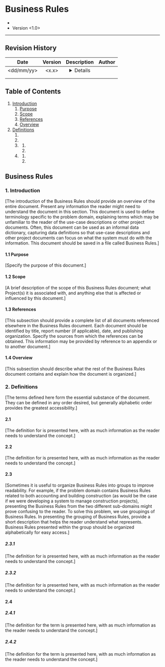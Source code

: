 Business Rules
====================
* <Project Name>
* Version <1.0>

-------------------------------------------------------------------------------

Revision History
----------------

|    Date    	| Version 	| Description 	| Author 	|
|:----------:	|:-------:	|:-----------:	|:------:	|
| <dd/mm/yy> 	|  <x.x>  	|  <details>  	| <name> 	|
|            	|         	|             	|        	|
|            	|         	|             	|        	|

Table of Contents
-----------------
1. [Introduction](#introduction)
    1. [Purpose](#purpose)
    2. [Scope](#scope)
    3. [References](#references)
    4. [Overview](#overview)
2. [Definitions](#Definitions)
	1. [<aBusinessRule>](#aBusinessRule)
	2. [<anotherBusinessRule>](#anotherBusinessRule)
	3. [<aGroupofBusinessRules>](#aGroupofBusinessRules)
		1. [<aGroupBusinessRule>](#aGroupBusinessRule)
		2. [<anotherGroupBusinessRule>](#anotherGroupBusinessRule)
	4. [<aSecondGroupOfBusinessRules>](#aSecondGroupOfBusinessRules)
		1. [<yetAnotherGroupBusinessRule>](#yetAnotherGroupBusinessRule)
		2. [<andAnotherGroupBusinessRule>](#andAnotherGroupBusinessRule)

Business Rules
--------------

### 1. Introduction
[The introduction of the Business Rules should provide an overview of the entire document.  Present any information the reader might need to understand the document in this section. This document is used to define terminology specific to the problem domain, explaining terms which may be unfamiliar to the reader of the use-case descriptions or other project documents.  Often, this document can be used as an informal data dictionary, capturing data definitions so that use-case descriptions and other project documents can focus on what the system must do with the information.  This document should be saved in a file called Business Rules.]

#### 1.1 Purpose
[Specify the purpose of this document.]

#### 1.2 Scope
[A brief description of the scope of this Business Rules document; what Project(s) it is associated with, and anything else that is affected or influenced by this document.]

#### 1.3 References
[This subsection should provide a complete list of all documents referenced elsewhere in the Business Rules document.  Each document should be identified by title, report number (if applicable), date, and publishing organization.  Specify the sources from which the references can be obtained. This information may be provided by reference to an appendix or to another document.]

#### 1.4 Overview
[This subsection should describe what the rest of the Business Rules document contains and explain how the document is organized.]

### 2. Definitions
[The terms defined here form the essential substance of the document.  They can be defined in any order desired, but generally alphabetic order provides the greatest accessibility.]

#### 2.1 <aBusinessRule>

[The definition for <aBusinessRule> is presented here, with as much information as the reader needs to understand the concept.]

#### 2.2 <anotherBusinessRule>
[The definition for <anotherBusinessRule> is presented here, with as much information as the reader needs to understand the concept.]

#### 2.3 <aGroupofBusinessRules>
[Sometimes it is useful to organize Business Rules into groups to improve readability.  For example, if the problem domain contains Business Rules related to both accounting and building construction (as would be the case if we were developing a system to manage construction projects), presenting the Business Rules from the two different sub-domains might prove confusing to the reader.  To solve this problem, we use groupings of Business Rules.  In presenting the grouping of Business Rules, provide a short description that helps the reader understand what <aGroupOfBusinessRules> represents.  Business Rules presented within the group should be organized alphabetically for easy access.]

##### 2.3.1 <aGroupBusinessRule>
[The definition for <aGroupBusinessRule> is presented here, with as much information as the reader needs to understand the concept.]

##### 2.3.2 <anotherGroupBusinessRule>
[The definition for <anotherGroupBusinessRule> is presented here, with as much information as the reader needs to understand the concept.]

#### 2.4 <aSecondGroupOfBusinessRules>

##### 2.4.1 <yetAnotherGroupBusinessRule>
[The definition for the term is presented here, with as much information as the reader needs to understand the concept.]

##### 2.4.2 <andAnotherGroupBusinessRule>
[The definition for the term is presented here, with as much information as the reader needs to understand the concept.]